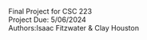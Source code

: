 Final Project for CSC 223<br>
Project Due: 5/06/2024<br>
Authors:Isaac Fitzwater & Clay Houston <br>
